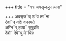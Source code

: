 +++
title = "११ अवसृजन्नुप त्मना"

+++
अवसृज᳓न्न् उ᳓प त्म᳓ना  
देवा᳓न् यक्षि वनस्पते  
अग्नि᳓र् हव्या᳓ सुषूदति  
देवो᳓ देवे᳓षु मे᳓धिरः